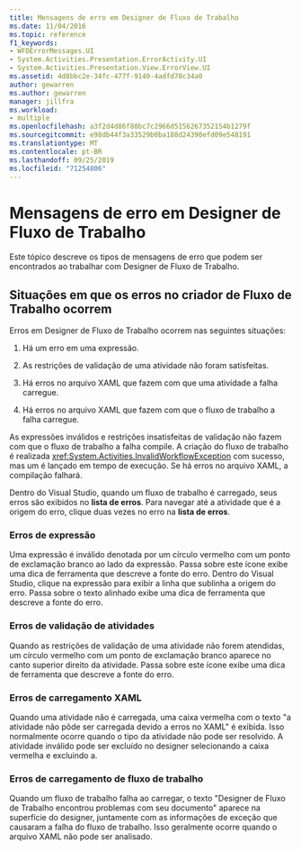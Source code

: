 ```yaml
---
title: Mensagens de erro em Designer de Fluxo de Trabalho
ms.date: 11/04/2016
ms.topic: reference
f1_keywords:
- WFDErrorMessages.UI
- System.Activities.Presentation.ErrorActivity.UI
- System.Activities.Presentation.View.ErrorView.UI
ms.assetid: 4d8bbc2e-34fc-477f-9140-4adfd70c34a0
author: gewarren
ms.author: gewarren
manager: jillfra
ms.workload:
- multiple
ms.openlocfilehash: a3f2d4d86f80bc7c2966d5156267352154b1279f
ms.sourcegitcommit: e98db44f3a33529b0ba188d24390efd09e548191
ms.translationtype: MT
ms.contentlocale: pt-BR
ms.lasthandoff: 09/25/2019
ms.locfileid: "71254806"
---
```

# <a name="error-messages-in-workflow-designer"></a>Mensagens de erro em Designer de Fluxo de Trabalho

Este tópico descreve os tipos de mensagens de erro que podem ser encontrados ao trabalhar com Designer de Fluxo de Trabalho.

## <a name="situations-in-which-errors-in-the-workflow-designer-occur"></a>Situações em que os erros no criador de Fluxo de Trabalho ocorrem

Erros em Designer de Fluxo de Trabalho ocorrem nas seguintes situações:

1. Há um erro em uma expressão.

2. As restrições de validação de uma atividade não foram satisfeitas.

3. Há erros no arquivo XAML que fazem com que uma atividade a falha carregue.

4. Há erros no arquivo XAML que fazem com que o fluxo de trabalho a falha carregue.

As expressões inválidos e restrições insatisfeitas de validação não fazem com que o fluxo de trabalho a falha compile. A criação do fluxo de trabalho é realizada <xref:System.Activities.InvalidWorkflowException> com sucesso, mas um é lançado em tempo de execução. Se há erros no arquivo XAML, a compilação falhará.

Dentro do Visual Studio, quando um fluxo de trabalho é carregado, seus erros são exibidos no **lista de erros**. Para navegar até a atividade que é a origem do erro, clique duas vezes no erro na **lista de erros**.

### <a name="expression-errors"></a>Erros de expressão
 Uma expressão é inválido denotada por um círculo vermelho com um ponto de exclamação branco ao lado da expressão. Passa sobre este ícone exibe uma dica de ferramenta que descreve a fonte do erro. Dentro do Visual Studio, clique na expressão para exibir a linha que sublinha a origem do erro. Passa sobre o texto alinhado exibe uma dica de ferramenta que descreve a fonte do erro.

### <a name="activity-validation-errors"></a>Erros de validação de atividades
 Quando as restrições de validação de uma atividade não forem atendidas, um círculo vermelho com um ponto de exclamação branco aparece no canto superior direito da atividade. Passa sobre este ícone exibe uma dica de ferramenta que descreve a fonte do erro.

### <a name="xaml-load-errors"></a>Erros de carregamento XAML
 Quando uma atividade não é carregada, uma caixa vermelha com o texto "a atividade não pôde ser carregada devido a erros no XAML" é exibida. Isso normalmente ocorre quando o tipo da atividade não pode ser resolvido. A atividade inválido pode ser excluído no designer selecionando a caixa vermelha e excluindo a.

### <a name="workflow-load-errors"></a>Erros de carregamento de fluxo de trabalho
 Quando um fluxo de trabalho falha ao carregar, o texto "Designer de Fluxo de Trabalho encontrou problemas com seu documento" aparece na superfície do designer, juntamente com as informações de exceção que causaram a falha do fluxo de trabalho. Isso geralmente ocorre quando o arquivo XAML não pode ser analisado.